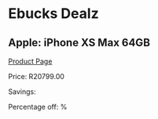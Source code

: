 
# Ebucks Dealz
## Apple: iPhone XS Max 64GB
[Product Page](https://www.ebucks.com/web/shop/productSelected.do?prodId=465634326&catId=728494580)

Price: R20799.00

Savings: 

Percentage off: %
	